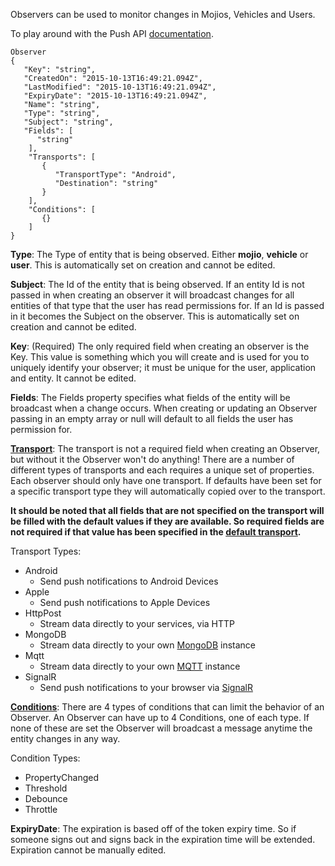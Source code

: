 Observers can be used to monitor changes in Mojios, Vehicles and Users.

To play around with the Push API [documentation](#/rest-list/PUSH/Configurations).

	Observer
	{
	   "Key": "string",
	   "CreatedOn": "2015-10-13T16:49:21.094Z",
	   "LastModified": "2015-10-13T16:49:21.094Z",
	   "ExpiryDate": "2015-10-13T16:49:21.094Z",
	   "Name": "string",
	   "Type": "string",
	   "Subject": "string",
	   "Fields": [
	      "string"
	    ],
	    "Transports": [
	       {
	          "TransportType": "Android",
	          "Destination": "string"
	       }
	    ],
	    "Conditions": [
	       {}
	    ]
	}

**Type**: The Type of entity that is being observed. Either **mojio**, **vehicle** or **user**. This is automatically set on creation and cannot be edited.

**Subject**: The Id of the entity that is being observed. If an entity Id is not passed in when creating an observer it will broadcast changes for all entities of that type that the user has read permissions for.  If an Id is passed in it becomes the Subject on the observer. This is automatically set on creation and cannot be edited.

**Key**: (Required) The only required field when creating an observer is the Key. This value is something which you will create and is used for you to uniquely identify your observer; it must be unique for the user, application and entity.  It cannot be edited.

**Fields**: The Fields property specifies what fields of the entity will be broadcast when a change occurs. When creating or updating an Observer passing in an empty array or null will default to all fields the user has permission for. 

**[Transport](#/content/cms.PUSHBasics.Transports)**: The transport is not a required field when creating an Observer, but without it the Observer won't do anything! There are a number of different types of transports and each requires a unique set of properties. Each observer should only have one transport. If defaults  have been set for a specific transport type they will automatically copied over to the transport.

**It should be noted that all fields that are not specified on the transport will be filled with the default values if they are available. So required fields are not required if that value has been specified in the [default transport](#/content/cms.PushBasics.Defaults).**

Transport Types:


- Android
	- Send push notifications to Android Devices
- Apple
	- Send push notifications to Apple Devices
- HttpPost
	- Stream data directly to your services, via HTTP
- MongoDB
	- Stream data directly to your own [MongoDB](https://www.mongodb.org/) instance
- Mqtt
	- Stream data directly to your own [MQTT](http://mqtt.org/) instance
- SignalR
	- Send push notifications to your browser via [SignalR](http://www.asp.net/signalr/overview/getting-started/introduction-to-signalr)

   
**[Conditions](#/content/cms.PushBasics.Conditions)**: There are 4 types of conditions that can limit the behavior of an Observer. An Observer can have up to 4 Conditions, one of each type. If none of these are set the Observer will broadcast a message anytime the entity changes in any way.

Condition Types:

- PropertyChanged
- Threshold
- Debounce
- Throttle

**ExpiryDate**: The expiration is based off of the token expiry time. So if someone signs out and signs back in the expiration time will be extended. Expiration cannot be manually edited.
